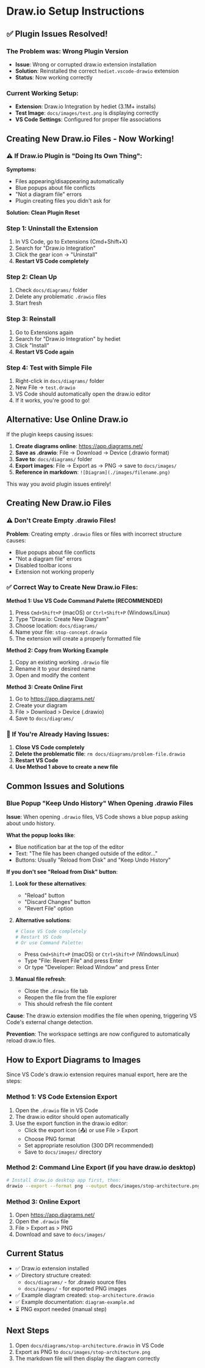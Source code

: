 # Draw.io Setup Instructions

## ✅ Plugin Issues Resolved!

### The Problem was: Wrong Plugin Version
- **Issue**: Wrong or corrupted draw.io extension installation
- **Solution**: Reinstalled the correct `hediet.vscode-drawio` extension
- **Status**: Now working correctly

### Current Working Setup:
- **Extension**: Draw.io Integration by hediet (3.1M+ installs)
- **Test Image**: `docs/images/test.png` is displaying correctly
- **VS Code Settings**: Configured for proper file associations

## Creating New Draw.io Files - Now Working!

### ⚠️ If Draw.io Plugin is "Doing Its Own Thing":

**Symptoms:**
- Files appearing/disappearing automatically
- Blue popups about file conflicts
- "Not a diagram file" errors
- Plugin creating files you didn't ask for

**Solution: Clean Plugin Reset**

### **Step 1: Uninstall the Extension**
1. In VS Code, go to Extensions (Cmd+Shift+X)
2. Search for "Draw.io Integration"
3. Click the gear icon → "Uninstall"
4. **Restart VS Code completely**

### **Step 2: Clean Up**
1. Check `docs/diagrams/` folder
2. Delete any problematic `.drawio` files
3. Start fresh

### **Step 3: Reinstall**
1. Go to Extensions again
2. Search for "Draw.io Integration" by hediet
3. Click "Install"
4. **Restart VS Code again**

### **Step 4: Test with Simple File**
1. Right-click in `docs/diagrams/` folder
2. New File → `test.drawio`
3. VS Code should automatically open the draw.io editor
4. If it works, you're good to go!

## Alternative: Use Online Draw.io

If the plugin keeps causing issues:

1. **Create diagrams online**: https://app.diagrams.net/
2. **Save as .drawio**: File → Download → Device (.drawio format)
3. **Save to**: `docs/diagrams/` folder
4. **Export images**: File → Export as → PNG → save to `docs/images/`
5. **Reference in markdown**: `![Diagram](./images/filename.png)`

This way you avoid plugin issues entirely!

## Creating New Draw.io Files

### ⚠️ Don't Create Empty .drawio Files!

**Problem**: Creating empty `.drawio` files or files with incorrect structure causes:
- Blue popups about file conflicts
- "Not a diagram file" errors
- Disabled toolbar icons
- Extension not working properly

### ✅ Correct Way to Create New Draw.io Files:

**Method 1: Use VS Code Command Palette (RECOMMENDED)**
1. Press `Cmd+Shift+P` (macOS) or `Ctrl+Shift+P` (Windows/Linux)
2. Type "Draw.io: Create New Diagram"
3. Choose location: `docs/diagrams/`
4. Name your file: `stop-concept.drawio`
5. The extension will create a properly formatted file

**Method 2: Copy from Working Example**
1. Copy an existing working `.drawio` file
2. Rename it to your desired name
3. Open and modify the content

**Method 3: Create Online First**
1. Go to https://app.diagrams.net/
2. Create your diagram
3. File > Download > Device (.drawio)
4. Save to `docs/diagrams/`

### 🔧 If You're Already Having Issues:

1. **Close VS Code completely**
2. **Delete the problematic file**: `rm docs/diagrams/problem-file.drawio`
3. **Restart VS Code**
4. **Use Method 1 above to create a new file**

## Common Issues and Solutions

### Blue Popup "Keep Undo History" When Opening .drawio Files

**Issue**: When opening `.drawio` files, VS Code shows a blue popup asking about undo history.

**What the popup looks like**:
- Blue notification bar at the top of the editor
- Text: "The file has been changed outside of the editor..."
- Buttons: Usually "Reload from Disk" and "Keep Undo History"

**If you don't see "Reload from Disk" button**:
1. **Look for these alternatives**:
   - "Reload" button
   - "Discard Changes" button
   - "Revert File" option
   
2. **Alternative solutions**:
   ```bash
   # Close VS Code completely
   # Restart VS Code
   # Or use Command Palette:
   ```
   - Press `Cmd+Shift+P` (macOS) or `Ctrl+Shift+P` (Windows/Linux)
   - Type "File: Revert File" and press Enter
   - Or type "Developer: Reload Window" and press Enter

3. **Manual file refresh**:
   - Close the `.drawio` file tab
   - Reopen the file from the file explorer
   - This should refresh the file content

**Cause**: The draw.io extension modifies the file when opening, triggering VS Code's external change detection.

**Prevention**: The workspace settings are now configured to automatically reload draw.io files.

## How to Export Diagrams to Images

Since VS Code's draw.io extension requires manual export, here are the steps:

### Method 1: VS Code Extension Export

1. Open the `.drawio` file in VS Code
2. The draw.io editor should open automatically
3. Use the export function in the draw.io editor:
   - Click the export icon (📤) or use File > Export
   - Choose PNG format
   - Set appropriate resolution (300 DPI recommended)
   - Save to `docs/images/` directory

### Method 2: Command Line Export (if you have draw.io desktop)

```bash
# Install draw.io desktop app first, then:
drawio --export --format png --output docs/images/stop-architecture.png docs/diagrams/stop-architecture.drawio
```

### Method 3: Online Export

1. Open https://app.diagrams.net/
2. Open the `.drawio` file
3. File > Export as > PNG
4. Download and save to `docs/images/`

## Current Status

- ✅ Draw.io extension installed
- ✅ Directory structure created:
  - `docs/diagrams/` - for .drawio source files
  - `docs/images/` - for exported PNG images
- ✅ Example diagram created: `stop-architecture.drawio`
- ✅ Example documentation: `diagram-example.md`
- ⏳ PNG export needed (manual step)

## Next Steps

1. Open `docs/diagrams/stop-architecture.drawio` in VS Code
2. Export as PNG to `docs/images/stop-architecture.png`
3. The markdown file will then display the diagram correctly
